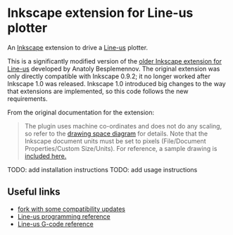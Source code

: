 # Inkscape extension for Line-us plotter

An [Inkscape](https://inkscape.org/) extension to drive a [Line-us](https://www.line-us.com/) plotter.

This is a significantly modified version of the [older Inkscape extension for Line-us](https://github.com/Line-us/Inkscape-Plugin) developed by Anatoly Besplemennov. The original extension was only directly compatible with Inkscape 0.9.2; it no longer worked after Inkscape 1.0 was released. Inkscape 1.0 introduced big changes to the way that extensions are implemented, so this code follows the new requirements.

From the original documentation for the extension:

> The plugin uses machine co-ordinates and does not do any scaling, so refer to the [drawing space diagram](https://github.com/Line-us/Line-us-Programming/blob/master/Documentation/GCodeSpec.pdf) for details. Note that the Inkscape document units must be set to pixels (File/Document Properties/Custom Size/Units). For reference, a sample drawing is [included here.](./LineUsTestDrawing.svg)

TODO: add installation instructions
TODO: add usage instructions
## Useful links

- [fork with some compatibility updates](https://github.com/amyszczepanski/Inkscape-Plugin)
- [Line-us programming reference](https://github.com/Line-us/Line-us-Programming/)
- [Line-us G-code reference](https://github.com/Line-us/Line-us-Programming/blob/master/Documentation/GCodeSpec.md)
